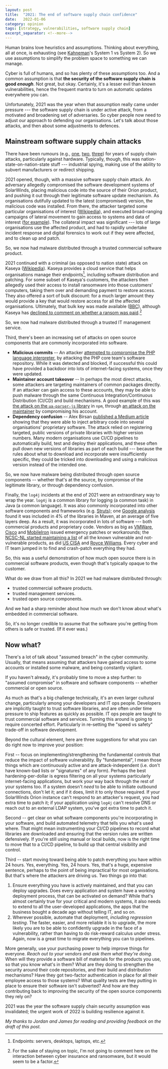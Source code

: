 ```yaml
---
layout: post
title:  "2021: The end of software supply chain confidence"
date:   2022-01-06
category: opinion
tags: [strategy, vulnerabilities, software supply chain]
excerpt_separator: <!--more-->
---
```


Human brains love heuristics and assumptions. Thinking about everything, all at once, is exhausting (see [Kahneman](https://en.wikipedia.org/wiki/Thinking,_Fast_and_Slow)'s System 1 vs System 2). So we use assumptions to simplify the problem space to something we can manage. 

Cyber is full of humans, and so has plenty of these assumptions too. And a common assumption is that **the security of the software supply chain is good _enough_**. Not great, but okay. Certainly, it's a lesser evil than known vulnerabilities, hence the frequent mantra to turn on automatic updates everywhere you can. 

Unfortunately, 2021 was the year when that assumption really came under pressure --- the software supply chain is under active attack, from a motivated and broadening set of adversaries. So cyber people now need to adjust our approach to defending our organisations. Let's talk about those attacks, and then about some adjustments to defences.

<!--more-->

## Mainstream software supply chain attacks

There have been rumours (e.g., [one](https://www.nytimes.com/2008/05/09/business/worldbusiness/09iht-cisco.4.12745413.html), [two](https://en.wikipedia.org/wiki/NSA_ANT_catalog), [three](https://www.bloomberg.com/news/features/2018-10-04/the-big-hack-how-china-used-a-tiny-chip-to-infiltrate-america-s-top-companies)) for years of supply chain attacks, particularly against hardware. Typically, though, this was nation-state-on-nation-state stuff --- industrial spying, making use of the ability to subvert manufacturers or redirect shipping. 

2021 opened, though, with a massive software supply chain attack. An adversary allegedly compromised the software development systems of SolarWinds, placing malicious code into the source of their Orion product, and pushing it out through their legitimate software update mechanism. As organisations dutifully updated to the latest (compromised) version, the malicious code was installed. From there, the attacker targeted some particular organisations of interest ([Wikipedia](https://en.wikipedia.org/wiki/2020_United_States_federal_government_data_breach)), and executed broad-ranging campaigns of lateral movement to gain access to systems and data of interest ([for example](https://www.justice.gov/opcl/department-justice-statement-intrusion-department-s-microsoft-o365-email-environment)).  The collateral impact was significant --- lots of large organisations use the affected product, and had to rapidly undertake incident response and digital forensics to work out if they were affected, and to clean up and patch.

So, we now had malware distributed through a trusted commercial software product. 


2021 continued with a criminal (as opposed to nation state) attack on Kaseya ([Wikipedia](https://en.wikipedia.org/wiki/Kaseya_VSA_ransomware_attack)). Kaseya provides a cloud service that helps organisations manage their endpoints[^endpoint], including software distribution and patching.  For some subset of Kaseya's customers, the attackers then allegedly used their access to install ransomware into those customers' computers, taking them over and demanding payment to restore access. They also offered a sort of bulk discount: for a much larger amount they would provide a key that would restore access for all the affected organisations.  Ultimately, that bulk key was made available ([BBC](https://www.bbc.com/news/technology-57946117)), although Kaseya has [declined to comment on whether a ransom was paid](https://www.bleepingcomputer.com/news/security/kaseya-obtains-universal-decryptor-for-revil-ransomware-victims/).[^insurers]

[^endpoint]: Endpoints: servers, desktops, laptops, etc.
[^insurers]: For the sake of staying on topic, I'm not going to comment here on the interaction between cyber insurance and ransomware, but it would seem to be a factor.

So, we now had malware distributed through a trusted IT management service. 


Third, there's been an increasing set of attacks on open source components that are commonly incorporated into software. 

* **Malicious commits** -- An attacker [attempted to compromise the PHP language interpreter](https://arstechnica.com/gadgets/2021/03/hackers-backdoor-php-source-code-after-breaching-internal-git-server/), by attacking the PHP core team's software repository. While it was detected and blocked, if successful this could have provided a backdoor into lots of internet-facing systems, once they were updated. 
* **Maintainer account takeover** -- In perhaps the most direct attacks, some attackers are targeting maintainers of common packages directly. If an attacker can gain access to these accounts, they may be able to push malware through the same Continuous Integration/Continuous Distribution (CI/CD) and build mechanisms. A good example of this was [the attack on the `ua-parser-js` library](https://github.com/advisories/GHSA-pjwm-rvh2-c87w) in `npm`, through [an attack on the maintainer](https://github.com/faisalman/ua-parser-js/issues/536#issuecomment-949742904) by compromising his account.
* **Dependency confusion** -- Alex Birsan [published a Medium article](https://medium.com/@alex.birsan/dependency-confusion-4a5d60fec610) showing that they were able to inject arbitrary code into several organisations' proprietary software. The attack relied on registering targeted, public versions of private libraries with higher version numbers. Many modern organisations use CI/CD pipelines to automatically build, test and deploy their applications, and these often pull down new versions of libraries as part of each build --- because the rules about what to download and incorporate were insufficiently specific, they could be tricked into downloading and using a malicious version instead of the intended one. 

So, we now have malware being distributed through open source components -- whether that's at the source, by compromise of the legitimate library, or through dependency confusion. 


Finally, the `log4j` incidents at the end of 2021 were an extraordinary way to wrap the year. `log4j` is a common library for logging (a common task) in Java (a common language). It was also commonly incorporated into other software components and frameworks (e.g. [Struts](https://struts.apache.org/announce-2021#a20211212-2)); one [Google analysis](https://security.googleblog.com/2021/12/understanding-impact-of-apache-log4j.html) found it was included in 4% of the libraries in Maven, at an average of five layers deep.  As a result, it was incorporated in lots of software --- both commercial products and proprietary code. Vendors as big as [VMWare](https://www.vmware.com/security/advisories/VMSA-2021-0028.html), [Cisco](https://tools.cisco.com/security/center/content/CiscoSecurityAdvisory/cisco-sa-apache-log4j-qRuKNEbd) and [MobileIron](https://forums.ivanti.com/s/article/Security-Bulletin-CVE-2021-44228-Remote-code-injection-in-Log4j?language=en_US) issued emergency patches or workarounds; the [NCSC-NL started maintaining a list](https://github.com/NCSC-NL/log4shell/blob/main/software/README.md) of all the known vulnerable and not-vulnerable products, as did [US CISA](https://github.com/cisagov/log4j-affected-db/blob/develop/SOFTWARE-LIST.md) and [Royce Williams](https://www.techsolvency.com/story-so-far/cve-2021-44228-log4j-log4shell/). Every cyber and IT team jumped in to find and crash-patch everything they had. 

So, this was a useful demonstration of how much open source there is in commercial software products, even though that's typically opaque to the customer. 


What do we draw from all this? In 2021 we had malware distributed through:

* trusted commercial software products. 
* trusted management services. 
* trusted open source components. 

And we had a sharp reminder about how much we don't know about what's embedded in commercial software.

So, it's no longer credible to assume that the software you're getting from others is safe or trusted. (If it ever was.)


## Now what?

There's a lot of talk about "assumed breach" in the cyber community. Usually, that means assuming that attackers have gained access to some accounts or installed some malware, and being constantly vigilant. 

If you haven't already, it's probably time to move  a step further: to "assumed compromise" in software and software components -- whether commercial or open source. 

As much as that's a big challenge technically, it's an even larger cultural change, particularly among your developers and IT ops people.  Developers are implicitly taught to trust software libraries, and are often under time pressure to ship features as quickly as possible. IT ops people are taught to trust commercial software and services.  Turning this around is going to require concerted effort. Particularly in re-setting the "speed vs safety" trade-off in software development.

Beyond the cultural element, here are three suggestions for what you can do right now to improve your position: 

First -- focus on implementing/strengthening the fundamental controls that reduce the impact of software vulnerability. By "fundamental", I mean those things which are continuously active and are attack-independent (i.e. don't have known-bad lists or "signatures" of any form). Perhaps the best hardening-per-dollar is egress filtering on all your systems particularly internet-facing applications, but work your way back through the rest of your systems too. If a system doesn't *need* to be able to initiate outbound connections, don't let it; and if it does, limit it to only those required. If your SolarWinds Orion instance can't respond to an attacker's request, you had extra time to patch it; if your application using `log4j` can't resolve DNS or reach out to an external LDAP system, you've got extra time to patch it. 

Second -- get clear on what software components you're incorporating in your software, and build automated telemetry that tells you what's used where. That might mean instrumenting your CI/CD pipelines to record what libraries are downloaded and ensuring that the version rules are written defensively. If you're still using manual or local builds, now is the right time to move that to a CI/CD pipeline, to build up that central visibility and control. 

Third -- start moving toward being able to patch everything you have within 24 hours. Yes, everything. Yes, 24 hours. Yes, that's a huge, expensive sentence, perhaps to the point of being impractical for most organisations. But that's where the attackers are driving us. Two things go into that: 

1. Ensure everything you have is actively maintained, and that you can deploy upgrades. Does every application and system have a working deployment process, that can be activated on demand? While that's almost certainly true for your critical and modern systems, it also needs to extend to all the user-developed applications, the apps that the business bought a decade ago without telling IT, and so on. 
2. Wherever possible, automate that deployment, *including regression testing*. The faster, easier, and more reliable it is to upgrade, the more likely you are to be able to confidently upgrade in the face of a vulnerability, rather than having to do risk-reward calculus under stress. Again, now is a great time to migrate everything you can to pipelines.

More generally, use your purchasing power to help improve things for everyone. *Reach out to your vendors and ask them what they're doing.* When will they provide a software bill of materials for the products you use, so that you know what's in them? What are they doing to strengthen the security around their code repositories, and their build and distribution mechanisms? Have they got two-factor authentication in place for all their employee access to those systems? What quality tests are they putting in place to ensure their software isn't subverted? And how are they contributing back to improving the security of the open source components they rely on? 

2021 was the year the software supply chain security assumption was invalidated; the urgent work of 2022 is building resilience against it.

*My thanks to Jordan and James for reading and providing feedback on the draft of this post.*
